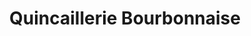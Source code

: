 ---
title: "Quincaillerie Bourbonnaise"
url: /cusset/quincaillerie-bourbonnaise/
shop: Eisenwaren
---